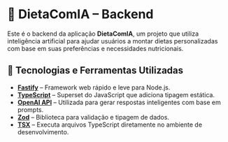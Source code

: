 # 🧠 DietaComIA – Backend

Este é o backend da aplicação **DietaComIA**, um projeto que utiliza inteligência artificial para ajudar usuários a montar dietas personalizadas com base em suas preferências e necessidades nutricionais.

## 🚀 Tecnologias e Ferramentas Utilizadas

- **[Fastify](https://www.fastify.io/)** – Framework web rápido e leve para Node.js.
- **[TypeScript](https://www.typescriptlang.org/)** – Superset do JavaScript que adiciona tipagem estática.
- **[OpenAI API](https://platform.openai.com/)** – Utilizada para gerar respostas inteligentes com base em prompts.
- **[Zod](https://zod.dev/)** – Biblioteca para validação e tipagem de dados.
- **[TSX](https://github.com/esbuild-kit/tsx)** – Executa arquivos TypeScript diretamente no ambiente de desenvolvimento.


